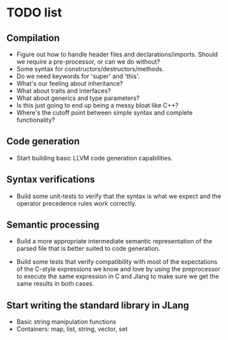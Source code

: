 # TODO list

## Compilation
* Figure out how to handle header files and declarations/imports.
  Should we require a pre-processor, or can we do without?
* Some syntax for constructors/destructors/methods.
* Do we need keywords for 'super' and 'this'.
* What's our feeling about inheritance?
* What about traits and interfaces?
* What about generics and type parameters?
* Is this just going to end up being a messy bloat like C++?
* Where's the cutoff point between simple syntax and complete functionality?

## Code generation
* Start building basic LLVM code generation capabilities.

## Syntax verifications
* Build some unit-tests to verify that the syntax is what we expect and
  the operator precedence rules work correctly.

## Semantic processing
* Build a more appropriate intermediate semantic representation of the parsed
  file that is better suited to code generation.

* Build some tests that verify compatibility with
  most of the expectations of the C-style
  expressions we know and love by using the preprocessor
  to execute the same expression in C and Jlang
  to make sure we get the same results in both cases.

## Start writing the standard library in JLang
* Basic string manipulation functions
* Containers: map, list, string, vector, set
